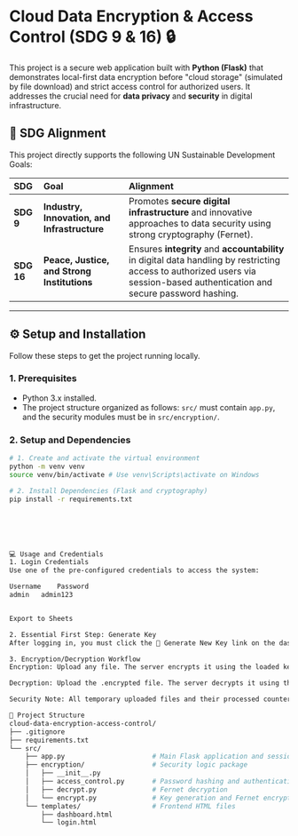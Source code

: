 # Cloud Data Encryption & Access Control (SDG 9 & 16) 🔒

This project is a secure web application built with **Python (Flask)** that demonstrates local-first data encryption before "cloud storage" (simulated by file download) and strict access control for authorized users. It addresses the crucial need for **data privacy** and **security** in digital infrastructure.

## 🎯 SDG Alignment

This project directly supports the following UN Sustainable Development Goals:

| SDG | Goal | Alignment |
| :--- | :--- | :--- |
| **SDG 9** | **Industry, Innovation, and Infrastructure** | Promotes **secure digital infrastructure** and innovative approaches to data security using strong cryptography (Fernet). |
| **SDG 16** | **Peace, Justice, and Strong Institutions** | Ensures **integrity** and **accountability** in digital data handling by restricting access to authorized users via session-based authentication and secure password hashing. |

---

## ⚙️ Setup and Installation

Follow these steps to get the project running locally.

### 1. Prerequisites

* Python 3.x installed.
* The project structure organized as follows: `src/` must contain `app.py`, and the security modules must be in `src/encryption/`.

### 2. Setup and Dependencies

```bash
# 1. Create and activate the virtual environment
python -m venv venv
source venv/bin/activate # Use venv\Scripts\activate on Windows

# 2. Install Dependencies (Flask and cryptography)
pip install -r requirements.txt






💻 Usage and Credentials
1. Login Credentials
Use one of the pre-configured credentials to access the system:

Username	Password
admin	admin123


Export to Sheets

2. Essential First Step: Generate Key
After logging in, you must click the 🔑 Generate New Key link on the dashboard first. This creates the required secret.key file that the application uses for all encryption and decryption operations.

3. Encryption/Decryption Workflow
Encryption: Upload any file. The server encrypts it using the loaded key and streams the new .encrypted file back to your browser.

Decryption: Upload the .encrypted file. The server decrypts it using the same key and streams the original content back to your browser.

Security Note: All temporary uploaded files and their processed counterparts are immediately deleted from the server after the download begins, ensuring data security and system hygiene.

📂 Project Structure
cloud-data-encryption-access-control/
├── .gitignore
├── requirements.txt
└── src/
    ├── app.py                      # Main Flask application and session control
    ├── encryption/                 # Security logic package
    │   ├── __init__.py
    │   ├── access_control.py       # Password hashing and authentication
    │   ├── decrypt.py              # Fernet decryption
    │   └── encrypt.py              # Key generation and Fernet encryption
    └── templates/                  # Frontend HTML files
        ├── dashboard.html
        └── login.html